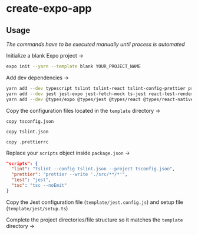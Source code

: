 # create-expo-app

## Usage

_The commands have to be executed manually until process is automated_

Initialize a blank Expo project →

```sh
expo init --yarn --template blank YOUR_PROJECT_NAME
```

Add dev dependencies →

```sh
yarn add --dev typescript tslint tslint-react tslint-config-prettier prettier
yarn add --dev jest jest-expo jest-fetch-mock ts-jest react-test-renderer react-native-testing-library
yarn add --dev @types/expo @types/jest @types/react @types/react-native
```

Copy the configuration files located in the `template` directory →

`copy tsconfig.json`

`copy tslint.json`

`copy .prettierrc`

Replace your `scripts` object inside `package.json` →

```json
"scripts": {
  "lint": "tslint --config tslint.json --project tsconfig.json",
  "prettier": "prettier --write './src/**/*'",
  "test": "jest",
  "tsc": "tsc --noEmit"
}
```

Copy the Jest configuration file (`template/jest.config.js`) and setup file (`template/jest/setup.ts`)

Complete the project directories/file structure so it matches the `template` directory →
